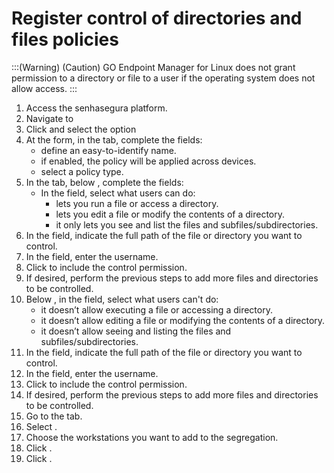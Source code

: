 # Register control of directories and files policies 

:::(Warning) (Caution)
GO Endpoint Manager for Linux does not grant permission to a directory or file to a user if the operating system does not allow access.
:::
1. Access the senhasegura platform.
2. Navigate to 
3. Click  and select the option 
4. At the  form, in the  tab, complete the fields:
    *  define an easy-to-identify name. 
    *  if enabled, the policy will be applied across devices.
    *  select a policy type.
5. In the  tab, below , complete the fields:
    * In the  field, select what users can do:
        *  lets you run a file or access a directory.
        *  lets you edit a file or modify the contents of a directory.
        *  it only lets you see and list the files and subfiles/subdirectories.
6. In the  field, indicate the full path of the file or directory you want to control.
7. In the  field, enter the username.
8. Click  to include the control permission.
9. If desired, perform the previous steps to add more files and directories to be controlled.
10. Below , in the  field, select what users can't do:
    *  it doesn’t allow executing a file or accessing a directory.
    *  it doesn’t allow editing a file or modifying the contents of a directory.
    *  it doesn’t allow seeing and listing the files and subfiles/subdirectories. 
11. In the  field, indicate the full path of the file or directory you want to control.
12. In the  field, enter the username.
13. Click  to include the control permission.
14. If desired, perform the previous steps to add more files and directories to be controlled.
15. Go to the  tab.
16. Select .
17. Choose the workstations you want to add to the segregation.
18. Click .
19. Click .